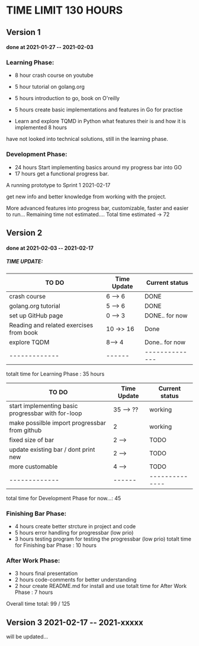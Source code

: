 # TIME LIMIT 130 HOURS

## Version 1 
#### done at 2021-01-27 -- 2021-02-03

### Learning Phase:
+ 8 hour crash course on youtube
+ 5 hour tutorial on golang.org
+ 5 hours introduction to go, book on O'reilly
+ 5 hours create basic implementations and features in Go for practise

+ Learn and explore TQMD in Python what features their is and how it is implemented 8 hours

have not looked into technical solutions, still in the learning phase.

### Development Phase:
+ 24 hours Start implementing basics around my progress bar into GO 
+ 17 hours get a functional progress bar. 

A running prototype to Sprint 1 2021-02-17

get new info and better knowledge from working with the project.

More advanced features into progress bar, customizable, faster 
and easier to run...
Remaining time not estimated....
Total time estimated -> 72

## Version 2
#### done at 2021-02-03 -- 2021-02-17
##### TIME UPDATE:
| TO DO | Time Update | Current status|
| ------ | ----------- | ----------- |
| crash course | 6 --> 6 | DONE |
| golang.org tutorial | 5 --> 6 | DONE |
| set up GitHub page | 0 --> 3 | DONE.. for now |
| Reading and related exercises from book | 10 ->> 16 | Done |
| explore TQDM | 8--> 4 | Done.. for now |
| -------------| ------ | -------------- |
 totalt time for Learning Phase : 35 hours

| TO DO | Time Update | Current status|
| ------ | ----------- | ----------- |
| start implementing basic progressbar with for-loop | 35 --> ?? | working |
| make possilble import progressbar from github | 2 | working|
| fixed size of bar | 2 --> | TODO |
| update existing bar / dont print new | 2 --> | TODO |
| more customable | 4 --> | TODO |
| -------------| ------ | -------------- |
total time for Development Phase for now...: 45

### Finishing Bar Phase:
+ 4 hours create better strcture in project and code
+ 5 hours error handling for progressbar (low prio)
+ 3 hours testing program for testing the progressbar (low prio)
totalt time for Finishing bar Phase : 10 hours
### After Work Phase:
+ 3 hours final presentation 
+ 2 hours code-comments for better understanding
+ 2 hour create README.md for install and use
totalt time for After Work Phase : 7 hours

Overall time total: 99 / 125

## Version 3 2021-02-17 -- 2021-xxxxx
will be updated...



 




